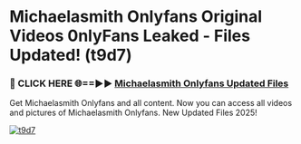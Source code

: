 # Michaelasmith Onlyfans Original Videos 0nlyFans Leaked - Files Updated! (t9d7)

<h3>🔴 CLICK HERE 🌐==►► <a href="https://tinyurl.com/4seja8ks" rel="nofollow">Michaelasmith Onlyfans Updated Files</a></h3>

Get Michaelasmith Onlyfans and all content. Now you can access all videos and pictures of Michaelasmith Onlyfans. New Updated Files 2025!

[![t9d7](https://i.imgur.com/EWjZXRe.gif)](https://tinyurl.com/4seja8ks)
